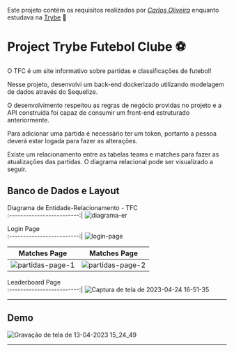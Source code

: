 Este projeto contém os requisitos realizados por _[Carlos Oliveira](https://www.linkedin.com/in/carlosoliveira81/)_ enquanto estudava na [Trybe](https://www.betrybe.com/) :rocket: 

# Project Trybe Futebol Clube ⚽

O TFC é um site informativo sobre partidas e classificações de futebol!

Nesse projeto, desenvolvi um back-end dockerizado utilizando modelagem de dados através do Sequelize. 

O desenvolvimento respeitou as regras de negócio providas no projeto e a API construída foi capaz de consumir um front-end estruturado anteriormente.

Para adicionar uma partida é necessário ter um token, portanto a pessoa deverá estar logada para fazer as alterações. 

Existe um relacionamento entre as tabelas teams e matches para fazer as atualizações das partidas. O diagrama relacional pode ser 
visualizado a seguir.

## Banco de Dados e Layout 

 Diagrama de Entidade-Relacionamento - TFC        
:-------------------------:|
![diagrama-er](https://user-images.githubusercontent.com/108958216/231840387-a7c93e25-c925-482f-a169-323ef53af144.png)

Login Page        
:-------------------------:|
![login-page](https://user-images.githubusercontent.com/108958216/231840917-906bb86f-7b30-4605-ab48-e7a82d4d6b2f.png)

Matches Page            |  Matches Page    
:-------------------------:|:-------------------------:
![partidas-page-1](https://user-images.githubusercontent.com/108958216/231841026-d53d0bb0-761f-441c-aa72-40ebde186074.png)  |  ![partidas-page-2](https://user-images.githubusercontent.com/108958216/231841115-42f90e4f-e952-4b45-a638-96cb0cf5df2a.png)


Leaderboard Page        
:-------------------------:|
![Captura de tela de 2023-04-24 16-51-35](https://user-images.githubusercontent.com/108958216/234101371-02668314-c7a9-46d5-a3ad-01a81e7280a2.png)


---

## Demo

![Gravação de tela de 13-04-2023 15_24_49](https://user-images.githubusercontent.com/108958216/231850503-94e05d64-c161-4720-ae54-b9b31aa833de.gif)

---
